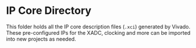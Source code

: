 # IP Core Directory
This folder holds all the IP core description files (`.xci`) generated by
Vivado. These pre-configured IPs for the XADC, clocking and more can be imported
into new projects as needed.